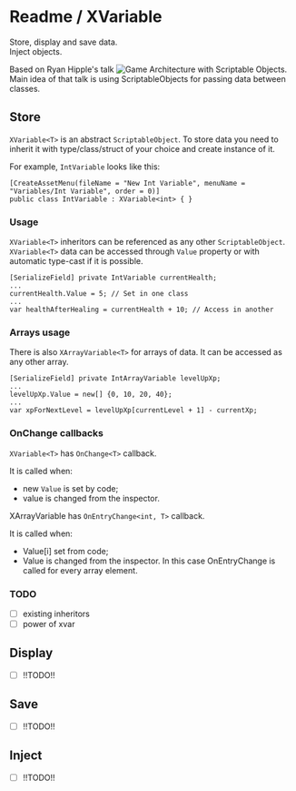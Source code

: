 ﻿# Readme / XVariable
Store, display and save data.  
Inject objects. 

Based on Ryan Hipple\'s talk ![Game Architecture with Scriptable Objects](https://www.youtube.com/watch?v=raQ3iHhE_Kk).  
Main idea of that talk is using ScriptableObjects for passing data between classes.

## Store

`XVariable<T>` is an abstract `ScriptableObject`. To store data you need to inherit it with type/class/struct of your choice and create instance of it.

For example, `IntVariable` looks like this:
```
[CreateAssetMenu(fileName = "New Int Variable", menuName = "Variables/Int Variable", order = 0)]
public class IntVariable : XVariable<int> { }
``` 

### Usage

`XVariable<T>` inheritors can be referenced as any other `ScriptableObject`. `XVariable<T>` data can be accessed through `Value` property or with automatic type-cast if it is possible.
```
[SerializeField] private IntVariable currentHealth;
...
currentHealth.Value = 5; // Set in one class
...
var healthAfterHealing = currentHealth + 10; // Access in another
```  

### Arrays usage

There is also `XArrayVariable<T>` for arrays of data. It can be accessed as any other array.

```
[SerializeField] private IntArrayVariable levelUpXp;
...
levelUpXp.Value = new[] {0, 10, 20, 40};
...
var xpForNextLevel = levelUpXp[currentLevel + 1] - currentXp;
```

### OnChange callbacks

`XVariable<T>` has `OnChange<T>` callback. 
   
It is called when: 
- new `Value` is set by code; 
- value is changed from the inspector.

XArrayVariable<T> has `OnEntryChange<int, T>` callback.
   
It is called when: 
- Value[i] set from code; 
- Value is changed from the inspector. In this case OnEntryChange is called for every array element.  

### TODO 

- [ ] existing inheritors   
- [ ] power of xvar

## Display
- [ ] !!TODO!!
## Save
- [ ] !!TODO!!
## Inject
- [ ] !!TODO!!